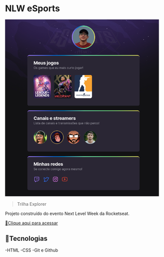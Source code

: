 # NLW eSports 
 
![preview](./.github/preview.png)

> Trilha Explorer

Projeto construído do evento Next Level Week da Rocketseat.

[🔗Clique aqui para acessar](https://pedrosantiagodev.github.io/nlw-esports-explorer/)

## 🚀Tecnologias

-HTML
-CSS
-Git e Github